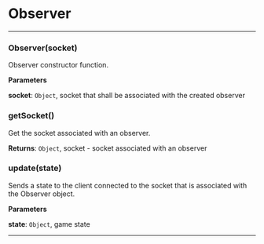 # Observer





* * *

### Observer(socket) 

Observer constructor function.

**Parameters**

**socket**: `Object`, socket that shall be associated with the created observer



### getSocket() 

Get the socket associated with an observer.

**Returns**: `Object`, socket - socket associated with an observer


### update(state) 

Sends a state to the client connected to the socket that is
associated with the Observer object.

**Parameters**

**state**: `Object`, game state




* * *










